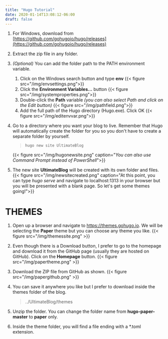 ```yaml
---
title: "Hugo Tutorial"
date: 2020-01-14T13:08:12-06:00
draft: false
---
```


1. For Windows, download from [https://github.com/gohugoio/hugo/releases](https://github.com/gohugoio/hugo/releases)
1. Extract the zip file in any folder.
1. *(Optional)* You can add the folder path to the PATH environment variable.
	1. Click on the Windows search button and type **env**
	{{< figure src="/img/envsettings.png">}}
	2. Click the **Environment Variables...** button
	{{< figure src="/img/systemproperties.png">}}
	3. Double-click the **Path** variable *(you can also select Path and click on the Edit button)*
	{{< figure src="/img/pathfield.png">}}
	4. Add the full path of the Hugo directory (Hugo.exe). Click OK
	{{< figure src="/img/editenvvar.png">}}
1. Go to a directory where you want your blog to live. Remember that Hugo will automatically create the folder for you so you don't have to create a separate folder by yourself.
	> `hugo new site UltimateBlog`
	
	{{< figure src="/img/hugonewsite.png" caption="*You can also use Command Prompt instead of PowerShell*">}}
1. The new site **UltimateBlog** will be created with its own folder and files.
	{{< figure src="/img/newsitecreated.png" caption="At this point, you can type *hugo serve* and navigate to localhost:1313 in your browser but you will be presented with a blank page. So let's get some themes going!">}}

# THEMES

1. Open up a browser and navigate to https://themes.gohugo.io. We will be selecting the **Paper** theme but you can choose any theme you like. 
	{{< figure src="/img/themessite.png" >}}
1. Even though there is a Download button, I prefer to go to the homepage and download it from the GitHub page (usually they are hosted on GitHub). Click on the **Homepage** button.
	{{< figure src="/img/papertheme.png" >}}
1. Download the ZIP file from GitHub as shown.
	{{< figure src="/img/papergithub.png" >}}
1. You can save it anywhere you like but I prefer to download inside the themes folder of the blog.
	> ../UltimateBlog/themes
1. Unzip the folder. You can change the folder name from **hugo-paper-master** to **paper** only.

1. Inside the theme folder, you will find a file ending with a *.toml extension.